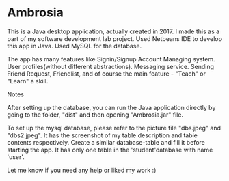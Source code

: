 # Ambrosia

This is a Java desktop application, actually created in 2017. I made this as a part of my software development lab project.
Used Netbeans IDE to develop this app in Java. Used MySQL for the database.





The app has many features like Signin/Signup Account Managing system. User profiles(without different abstractions). Messaging service. Sending Friend Request, Friendlist, and of course the main feature - "Teach" or "Learn" a skill.

Notes

After setting up the database, you can run the Java application directly by going to the folder, "dist" and then opening "Ambrosia.jar" file.

To set up the mysql database, please refer to the picture file "dbs.jpeg" and "dbs2.jpeg". It has the screenshot of my table description and table contents respectively. Create a similar database-table and fill it before starting the app. 
It has only one table in the 'student'database with name 'user'. 

Let me know if you need any help or liked my work :)
